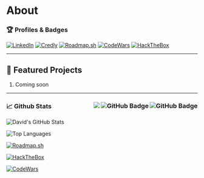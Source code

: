 # About

### 🏆 Profiles & Badges
[![LinkedIn](https://img.shields.io/badge/LinkedIn-Connect-blue?style=for-the-badge&logo=linkedin)](https://linkedin.com/in/davidmbusey)
[![Credly](https://img.shields.io/badge/Credly-Certs-orange?style=for-the-badge&logo=credly)](https://www.credly.com/users/david-busey.6b833ab3)
[![Roadmap.sh](https://img.shields.io/badge/Roadmap.sh-Profile-brightgreen?style=for-the-badge&logo=roadmapdotsh)](https://roadmap.sh/davidmbusey)
[![CodeWars](https://img.shields.io/badge/CodeWars-Profile-red?style=for-the-badge&logo=codewars)](https://www.codewars.com/users/DavidMBusey)
[![HackTheBox](https://img.shields.io/badge/HackTheBox-Profile-9FEF00?style=for-the-badge&logo=hackthebox)](https://app.hackthebox.com/profile/97807)


--- 

## 🌟 Featured Projects
1. Coming soon

---

### 📈 Github Stats <img align="right" src="https://img.shields.io/github/stars/davidmbusey?label=Stars&style=social" alt="GitHub Badge"> <a href="https://github.com/davidmbusey?tab=followers"><img align="right" src="https://img.shields.io/github/followers/davidmbusey?label=Followers&style=social" alt="GitHub Badge"></a> <a href="https://github.com/davidmbusey">  <img align="right" src="https://komarev.com/ghpvc/?username=davidmbusey"></a>
![David's GitHub Stats](https://github-readme-stats.vercel.app/api?username=davidmbusey&show_icons=true&theme=radical)

![Top Languages](https://github-readme-stats.vercel.app/api/top-langs/?username=davidmbusey&layout=compact&theme=radical)

[![Roadmap.sh](https://roadmap.sh/card/wide/68b705f22e3a362c22eb4e07?variant=dark)](https://roadmap.sh/u/davidmbusey)

[![HackTheBox](https://www.hackthebox.eu/badge/image/978007)](https://referral.hackthebox.com/mzGDp2U) 

[![CodeWars](https://www.codewars.com/users/DavidMBusey/badges/large)](https://www.codewars.com/r/GbGWjQ)  
